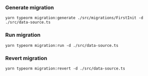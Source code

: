 ### Generate migration
`yarn typeorm migration:generate ./src/migrations/FirstInit -d ./src/data-source.ts`

### Run migration
`yarn typeorm migration:run -d ./src/data-source.ts`

### Revert migration
`yarn typeorm migration:revert -d ./src/data-source.ts`